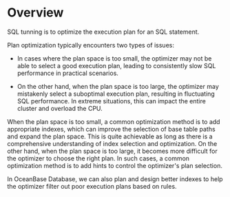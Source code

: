 # Overview

SQL tunning is to optimize the execution plan for an SQL statement.

Plan optimization typically encounters two types of issues:

* In cases where the plan space is too small, the optimizer may not be able to select a good execution plan, leading to consistently slow SQL performance in practical scenarios.

* On the other hand, when the plan space is too large, the optimizer may mistakenly select a suboptimal execution plan, resulting in fluctuating SQL performance. In extreme situations, this can impact the entire cluster and overload the CPU.

When the plan space is too small, a common optimization method is to add appropriate indexes, which can improve the selection of base table paths and expand the plan space. This is quite achievable as long as there is a comprehensive understanding of index selection and optimization. On the other hand, when the plan space is too large, it becomes more difficult for the optimizer to choose the right plan. In such cases, a common optimization method is to add hints to control the optimizer's plan selection.

In OceanBase Database, we can also plan and design better indexes to help the optimizer filter out poor execution plans based on rules.